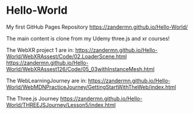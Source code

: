 # Hello-World
My first GitHub Pages Repository
https://zandermn.github.io/Hello-World/

The main content is clone from my Udemy three.js and xr courses!

The WebXR project 1 are in:
https://zandermn.github.io/Hello-World/WebXRAssest/Code/02.LoaderScene.html
https://zandermn.github.io/Hello-World/WebXRAssest126/Code/05_03withInstanceMesh.html 

The WebLearningJourney are in:
https://zandermn.github.io/Hello-World/WebMDNPracticeJourney/GettingStartWithTheWeb/index.html

The Three.js Journey
https://zandermn.github.io/Hello-World/THREEJSJourney/Lesson5/index.html
